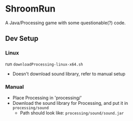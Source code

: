 # ShroomRun
A Java/Processing game with some questionable(?) code.

## Dev Setup
### Linux
run `downloadProcessing-linux-x64.sh`
* Doesn't download sound library, refer to manual setup
### Manual
* Place Processing in 'processing/'
* Download the sound library for Processing, and put it in `processing/sound`
  * Path should look like: `processing/sound/sound.jar`

